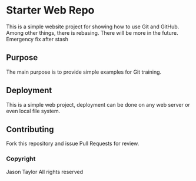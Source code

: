 # Starter Web Repo

This is a simple website project for showing how to use Git and GitHub.
Among other things, there is rebasing. There will be more in the future.
Emergency fix after stash

## Purpose

The main purpose is to provide simple examples for Git training.

## Deployment

This is a simple web project, deployment can be done on any web server or even local file system.

## Contributing

Fork this repository and issue Pull Requests for review.

### Copyright

Jason Taylor
All rights reserved
